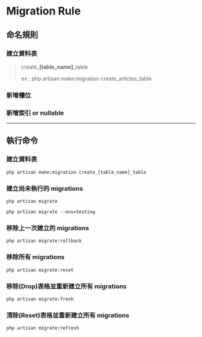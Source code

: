 # Migration Rule

## 命名規則

### 建立資料表
> create_**[table_name]**_table
>
> ex : php artisan make:migration create_articles_table

### 新增欄位

### 新增索引 or nullable

---

## 執行命令

### 建立資料表
    php artisan make:migration create_[table_name]_table

### 建立尚未執行的 migrations
    php artisan migrate
    
    php artisan migrate --env=testing

### 移除上一次建立的 migrations
    php artisan migrate:rollback

### 移除所有 migrations
    php artisan migrate:reset

### 移除(Drop)表格並重新建立所有 migrations
    php artisan migrate:fresh
    
### 清除(Reset)表格並重新建立所有 migrations
    php artisan migrate:refresh
